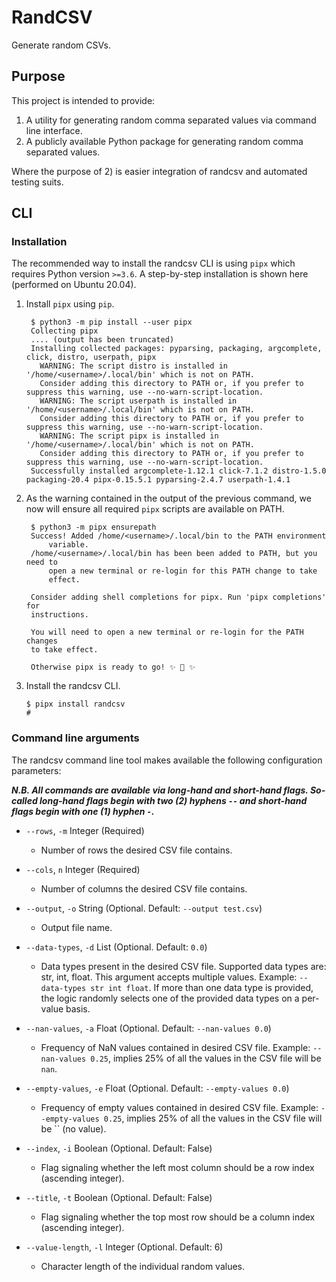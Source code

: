 # RandCSV

Generate random CSVs.

## Purpose

This project is intended to provide:

1) A utility for generating random comma separated values via command line interface.
2) A publicly available Python package for generating random comma separated values.

Where the purpose of 2) is easier integration of randcsv and automated testing suits.

## CLI

### Installation

The recommended way to install the randcsv CLI is using `pipx` which requires Python version `>=3.6`. A step-by-step installation is shown here (performed on Ubuntu 20.04).

1) Install `pipx` using `pip`.

   ```text
    $ python3 -m pip install --user pipx
    Collecting pipx
    .... (output has been truncated)
    Installing collected packages: pyparsing, packaging, argcomplete, click, distro, userpath, pipx
      WARNING: The script distro is installed in '/home/<username>/.local/bin' which is not on PATH.
      Consider adding this directory to PATH or, if you prefer to suppress this warning, use --no-warn-script-location.
      WARNING: The script userpath is installed in '/home/<username>/.local/bin' which is not on PATH.
      Consider adding this directory to PATH or, if you prefer to suppress this warning, use --no-warn-script-location.
      WARNING: The script pipx is installed in '/home/<username>/.local/bin' which is not on PATH.
      Consider adding this directory to PATH or, if you prefer to suppress this warning, use --no-warn-script-location.
    Successfully installed argcomplete-1.12.1 click-7.1.2 distro-1.5.0 packaging-20.4 pipx-0.15.5.1 pyparsing-2.4.7 userpath-1.4.1
   ```

2) As the warning contained in the output of the previous command, we now will ensure all required `pipx` scripts are available on PATH.

   ```text
    $ python3 -m pipx ensurepath
    Success! Added /home/<username>/.local/bin to the PATH environment
        variable.
    /home/<username>/.local/bin has been been added to PATH, but you need to
        open a new terminal or re-login for this PATH change to take
        effect.

    Consider adding shell completions for pipx. Run 'pipx completions' for
    instructions.

    You will need to open a new terminal or re-login for the PATH changes
    to take effect.

    Otherwise pipx is ready to go! ✨ 🌟 ✨
   ```

3) Install the randcsv CLI.

    ```text
    $ pipx install randcsv
    #
    ```

### Command line arguments

The randcsv command line tool makes available the following configuration parameters:

***N.B. All commands are available via long-hand and short-hand flags. So-called long-hand flags begin with two (2) hyphens `--` and short-hand flags begin with one (1) hyphen `-`.***

* `--rows`, `-m` Integer (Required)
  * Number of rows the desired CSV file contains.

* `--cols`, `n` Integer (Required)
  * Number of columns the desired CSV file contains.

* `--output`, `-o` String (Optional. Default: `--output test.csv`)
  * Output file name.

* `--data-types`, `-d` List (Optional. Default: `0.0`)
  * Data types present in the desired CSV file. Supported data types are: str, int, float. This argument accepts multiple values. Example: `--data-types str int float`. If more than one data type is provided, the logic randomly selects one of the provided data types on a per-value basis.

* `--nan-values`, `-a` Float (Optional. Default: `--nan-values 0.0`)
  * Frequency of NaN values contained in desired CSV file. Example: `--nan-values 0.25`, implies 25% of all the values in the CSV file will be `nan`.

* `--empty-values`, `-e` Float (Optional. Default: `--empty-values 0.0`)
  * Frequency of empty values contained in desired CSV file. Example: `--empty-values 0.25`, implies 25% of all the values in the CSV file will be `` (no value).

* `--index`, `-i` Boolean (Optional. Default: False)
  * Flag signaling whether the left most column should be a row index (ascending integer).

* `--title`, `-t` Boolean (Optional. Default: False)
  * Flag signaling whether the top most row should be a column index (ascending integer).

* `--value-length`, `-l` Integer (Optional. Default: 6)
  * Character length of the individual random values.

